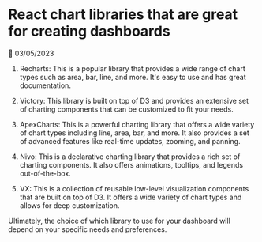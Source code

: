 # React chart libraries that are great for creating dashboards

📅 03/05/2023

1. Recharts: This is a popular library that provides a wide range of chart types such as area, bar, line, and more. It's easy to use and has great documentation.

2. Victory: This library is built on top of D3 and provides an extensive set of charting components that can be customized to fit your needs.

3. ApexCharts: This is a powerful charting library that offers a wide variety of chart types including line, area, bar, and more. It also provides a set of advanced features like real-time updates, zooming, and panning.

4. Nivo: This is a declarative charting library that provides a rich set of charting components. It also offers animations, tooltips, and legends out-of-the-box.

5. VX: This is a collection of reusable low-level visualization components that are built on top of D3. It offers a wide variety of chart types and allows for deep customization.

Ultimately, the choice of which library to use for your dashboard will depend on your specific needs and preferences.